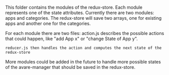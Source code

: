 This folder contains the modules of the redux-store. Each module represents one of the state attributes. 
Currently there are two modules: apps and categories. The redux-store will save two arrays, one for existing apps and another one for the categories. 

For each module there are two files: 
    action.js describes the possible actions that could happen, like "add App x" or "change State of App y". 

    reducer.js then handles the action and computes the next state of the redux-store 

More modules could be added in the future to handle more possible states of the avare-manager that should be saved in the redux-store. 